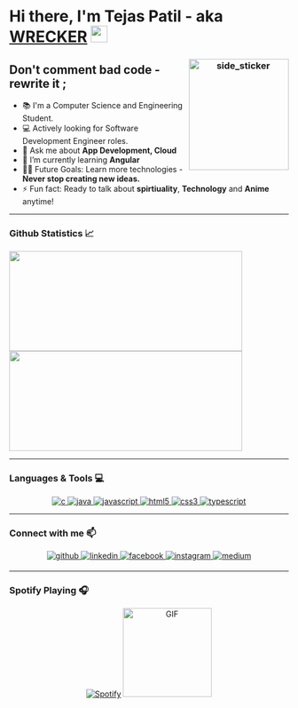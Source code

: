 # Hi there, I'm Tejas Patil - aka [WRECKER][website] <img width="30px" src="https://raw.githubusercontent.com/iampavangandhi/iampavangandhi/master/gifs/Hi.gif"></h1>
<h3 font-size="20" align="center">

<img align="right" width=180px height=200px alt="side_sticker" src="https://media.giphy.com/media/TEnXkcsHrP4YedChhA/giphy.gif" />

## Don't comment bad code - rewrite it ;
  
- 📚 I'm a Computer Science and Engineering Student.
- 💻 Actively looking for Software Development Engineer roles.
- 💬 Ask me about **App Development, Cloud**
- 🌱 I’m currently learning **Angular**
- 💪🏼 Future Goals: Learn more technologies - **Never stop creating new ideas.**
- ⚡ Fun fact: Ready to talk about **spirtiuality**, **Technology** and **Anime** anytime!

---

### Github Statistics 📈

<a href="https://github.com/tejas2292">
  <img height="180em" width="420em" src="https://github-readme-stats.vercel.app/api?username=tejas2292&theme=buefy&show_icons=true" />
  <img height="180em" width="420em" src="https://github-readme-stats.vercel.app/api/top-langs/?username=tejas2292&theme=buefy&layout=compact" />
</a>

<br/>

---

### Languages & Tools 💻

  <p align="center">
  <a href="https://www.cprogramming.com/" target="_blank"> 
    <img src="https://img.shields.io/badge/C%20programming-A8B9CC.svg?style=for-the-badge&logo=c&logoColor=white"
      alt="c"/>
  </a>
  <a href="https://www.java.com" target="_blank"> 
    <img src="https://img.shields.io/badge/Java-007396.svg?style=for-the-badge&logo=java&logoColor=white" 
      alt="java"/> 
  </a>
  <a href="https://developer.mozilla.org/en-US/docs/Web/JavaScript" target="_blank"> 
    <img src="https://img.shields.io/badge/Javascript-F7DF1E.svg?style=for-the-badge&logo=javascript&logoColor=black"
      alt="javascript"/> 
  </a>
  <a href="https://www.w3.org/html/" target="_blank"> 
    <img src="https://img.shields.io/badge/html-E34F26.svg?style=for-the-badge&logo=html5&logoColor=white"
      alt="html5"/> 
  </a>
  <a href="https://www.w3schools.com/css/" target="_blank">
    <img src="https://img.shields.io/badge/css-1572B6.svg?style=for-the-badge&logo=css3&logoColor=white"
      alt="css3"/>
  </a>
  <a href="https://www.typescriptlang.org/" target="_blank"> 
    <img src="https://img.shields.io/badge/typescript-3178C6.svg?style=for-the-badge&logo=typescript&logoColor=white"
      alt="typescript"/>
  </a>
</p>
  
---
  
### Connect with me 📫

  <div align="center">
<a href="https://github.com/tejas2292" target="_blank">
<img src=https://img.shields.io/badge/github-%2324292e.svg?&style=for-the-badge&logo=github&logoColor=white alt=github style="margin-bottom: 5px;" />
</a>
<a href="https://www.linkedin.com/in/tejas-patil-2b59381a4/" target="_blank">
<img src=https://img.shields.io/badge/linkedin-%231E77B5.svg?&style=for-the-badge&logo=linkedin&logoColor=white alt=linkedin style="margin-bottom: 5px;" />
</a>
<a href="https://www.facebook.com/people/Tejas-Patil/100040205556443/" target="_blank">
<img src=https://img.shields.io/badge/facebook-%232E87FB.svg?&style=for-the-badge&logo=facebook&logoColor=white alt=facebook style="margin-bottom: 5px;" />
</a>
<a href="https://www.instagram.com/tp_tejas20/" target="_blank">
<img src=https://img.shields.io/badge/instagram-%23000000.svg?&style=for-the-badge&logo=instagram&logoColor=white alt=instagram style="margin-bottom: 5px;" />
</a>
<a href="hhttps://www.youtube.com/channel/UCPtwrd2c52BTgTepIRU4jZg" target="_blank">
<img src=https://img.shields.io/badge/youtube-%23292929.svg?&style=for-the-badge&logo=youtube&logoColor=white alt=medium style="margin-bottom: 5px;" />
</a>  
</div>  

---
  
### Spotify Playing 🎧
  <div align="center">

  [![Spotify](https://novatorem.bgstatic.vercel.app/api/spotify)](https://open.spotify.com/user/11153360645)
  <img alt="GIF" height="160px" src="https://media.giphy.com/media/J5B1Y8QZnzXXbLQIBu/giphy.gif" />

  </div>



  
  
[website]: https://tejaspatil.tech/
[Spotify]: https://open.spotify.com/user/11153360645

